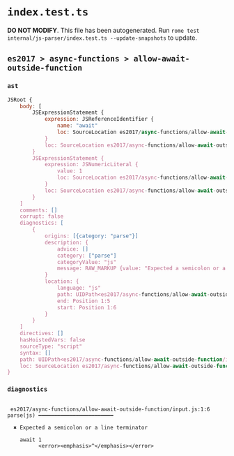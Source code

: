# `index.test.ts`

**DO NOT MODIFY**. This file has been autogenerated. Run `rome test internal/js-parser/index.test.ts --update-snapshots` to update.

## `es2017 > async-functions > allow-await-outside-function`

### `ast`

```javascript
JSRoot {
	body: [
		JSExpressionStatement {
			expression: JSReferenceIdentifier {
				name: "await"
				loc: SourceLocation es2017/async-functions/allow-await-outside-function/input.js 1:0-1:5 (await)
			}
			loc: SourceLocation es2017/async-functions/allow-await-outside-function/input.js 1:0-1:5
		}
		JSExpressionStatement {
			expression: JSNumericLiteral {
				value: 1
				loc: SourceLocation es2017/async-functions/allow-await-outside-function/input.js 1:6-1:7
			}
			loc: SourceLocation es2017/async-functions/allow-await-outside-function/input.js 1:6-1:7
		}
	]
	comments: []
	corrupt: false
	diagnostics: [
		{
			origins: [{category: "parse"}]
			description: {
				advice: []
				category: ["parse"]
				categoryValue: "js"
				message: RAW_MARKUP {value: "Expected a semicolon or a line terminator"}
			}
			location: {
				language: "js"
				path: UIDPath<es2017/async-functions/allow-await-outside-function/input.js>
				end: Position 1:5
				start: Position 1:6
			}
		}
	]
	directives: []
	hasHoistedVars: false
	sourceType: "script"
	syntax: []
	path: UIDPath<es2017/async-functions/allow-await-outside-function/input.js>
	loc: SourceLocation es2017/async-functions/allow-await-outside-function/input.js 1:0-2:0
}
```

### `diagnostics`

```

 es2017/async-functions/allow-await-outside-function/input.js:1:6 parse(js) ━━━━━━━━━━━━━━━━━━━━━━━━

  ✖ Expected a semicolon or a line terminator

    await 1
          <error><emphasis>^</emphasis></error>


```
